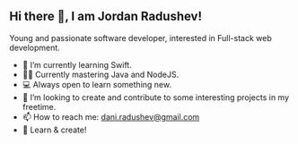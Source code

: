 ## Hi there 👋, I am Jordan Radushev!
Young and passionate software developer, interested in Full-stack web development.

- 🌱 I’m currently learning Swift.
- 👷‍♂️ Currently mastering Java and NodeJS.
- 💻 Always open to learn something new.
- 👯 I’m looking to create and contribute to some interesting projects in my freetime.
- 📫 How to reach me: dani.radushev@gmail.com
- 🚀 Learn & create!

